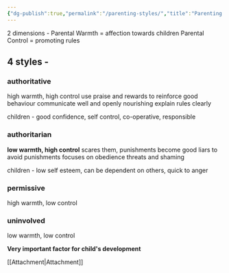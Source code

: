 ```yaml
---
{"dg-publish":true,"permalink":"/parenting-styles/","title":"Parenting Styles","tags":["psychology"],"created":"","updated":""}
---
```



2 dimensions - 
Parental Warmth = affection towards children
Parental Control = promoting rules 

## 4 styles -
### authoritative 
high warmth, high control
use praise and rewards to reinforce good behaviour
communicate well and openly
nourishing 
explain rules clearly 

children - good confidence, self control, co-operative, responsible

### authoritarian 
**low warmth, high control**
scares them, punishments 
become good liars to avoid punishments
focuses on obedience
threats and shaming 

children - low self esteem, can be dependent on others, quick to anger

### permissive
high warmth, low control

### uninvolved
low warmth, low control

**Very important factor for child's development**

[[Attachment\|Attachment]]

